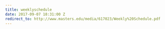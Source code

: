 ```yaml
---
title: weeklyschedule
date: 2017-09-07 18:31:00 Z
redirect_to: http://www.masters.edu/media/617023/Weekly%20Schedule.pdf
---
```


